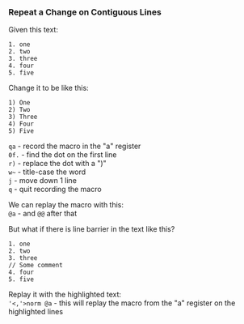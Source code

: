 ### Repeat a Change on Contiguous Lines

Given this text:
```
1. one
2. two
3. three
4. four
5. five
```

Change it to be like this:
```
1) One
2) Two
3) Three
4) Four
5) Five
```

`qa` - record the macro in the "a" register  
`0f.` - find the dot on the first line  
`r)` - replace the dot with a ")"  
`w~` - title-case the word  
`j` - move down 1 line  
`q` - quit recording the macro  

We can replay the macro with this:  
`@a` - and `@@` after that  

But what if there is line barrier in the text like this?
```
1. one
2. two
3. three
// Some comment
4. four
5. five
```

Replay it with the highlighted text:  
`'<,'>norm @a` - this will replay the macro from the "a" register on the highlighted lines  
